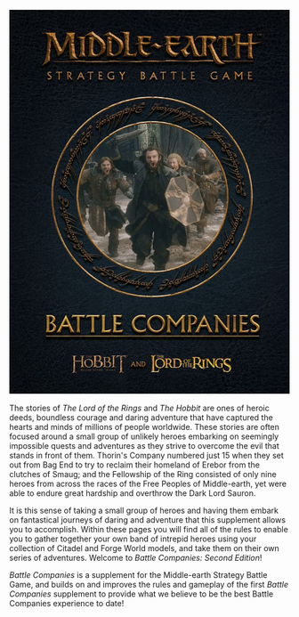 ﻿![](../media/battle_companies/cover.jpg)

The stories of *The Lord of the Rings* and *The Hobbit* are ones of heroic deeds, boundless courage and daring adventure that have captured the hearts and minds of millions of people worldwide. These stories are often focused around a small group of unlikely heroes embarking on seemingly impossible quests and adventures as they strive to overcome the evil that stands in front of them. Thorin's Company numbered just 15 when they set out from Bag End to try to reclaim their homeland of Erebor from the clutches of Smaug; and the Fellowship of the Ring consisted of only nine heroes from across the races of the Free Peoples of Middle-earth, yet were able to endure great hardship and overthrow the Dark Lord Sauron.

It is this sense of taking a small group of heroes and having them embark on fantastical journeys of daring and adventure that this supplement allows you to accomplish. Within these pages you will find all of the rules to enable you to gather together your own band of intrepid heroes using your collection of Citadel and Forge World models, and take them on their own series of adventures. Welcome to *Battle Companies: Second Edition*!

*Battle Companies* is a supplement for the Middle-earth Strategy Battle Game, and builds on and improves the rules and gameplay of the first *Battle Companies* supplement to provide what we believe to be the best Battle Companies experience to date!
